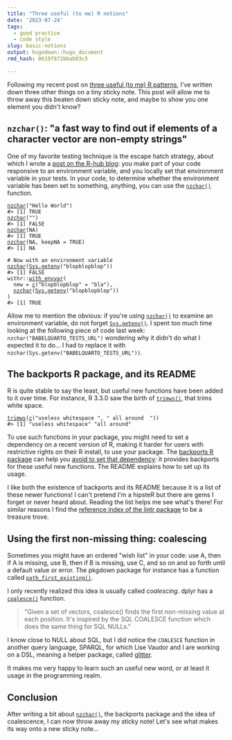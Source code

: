 ```yaml
---
title: "Three useful (to me) R notions"
date: '2023-07-24'
tags:
  - good practice
  - code style
slug: basic-notions
output: hugodown::hugo_document
rmd_hash: 0619f872bbab03c5

---
```


Following my recent post on [three useful (to me) R patterns](/2023/06/06/basic-patterns/), I've written down three other things on a tiny sticky note. This post will allow me to throw away this beaten down sticky note, and maybe to show you one element you didn't know?

## `nzchar()`: "a fast way to find out if elements of a character vector are non-empty strings"

One of my favorite testing technique is the escape hatch strategy, about which I wrote a [post on the R-hub blog](https://blog.r-hub.io/2023/01/23/code-switch-escape-hatch-test/): you make part of your code responsive to an environment variable, and you locally set that environment variable in your tests. In your code, to determine whether the environment variable has been set to something, anything, you can use the [`nzchar()`](https://rdrr.io/r/base/nchar.html) function.

<div class="highlight">

<pre class='chroma'><code class='language-r' data-lang='r'><span><span class='nf'><a href='https://rdrr.io/r/base/nchar.html'>nzchar</a></span><span class='o'>(</span><span class='s'>"Hello World"</span><span class='o'>)</span></span>
<span><span class='c'>#&gt; [1] TRUE</span></span>
<span></span><span><span class='nf'><a href='https://rdrr.io/r/base/nchar.html'>nzchar</a></span><span class='o'>(</span><span class='s'>""</span><span class='o'>)</span></span>
<span><span class='c'>#&gt; [1] FALSE</span></span>
<span></span><span><span class='nf'><a href='https://rdrr.io/r/base/nchar.html'>nzchar</a></span><span class='o'>(</span><span class='kc'>NA</span><span class='o'>)</span></span>
<span><span class='c'>#&gt; [1] TRUE</span></span>
<span></span><span><span class='nf'><a href='https://rdrr.io/r/base/nchar.html'>nzchar</a></span><span class='o'>(</span><span class='kc'>NA</span>, keepNA <span class='o'>=</span> <span class='kc'>TRUE</span><span class='o'>)</span></span>
<span><span class='c'>#&gt; [1] NA</span></span>
<span></span><span></span>
<span><span class='c'># Now with an environment variable</span></span>
<span><span class='nf'><a href='https://rdrr.io/r/base/nchar.html'>nzchar</a></span><span class='o'>(</span><span class='nf'><a href='https://rdrr.io/r/base/Sys.getenv.html'>Sys.getenv</a></span><span class='o'>(</span><span class='s'>"blopblopblop"</span><span class='o'>)</span><span class='o'>)</span></span>
<span><span class='c'>#&gt; [1] FALSE</span></span>
<span></span><span><span class='nf'>withr</span><span class='nf'>::</span><span class='nf'><a href='https://withr.r-lib.org/reference/with_envvar.html'>with_envvar</a></span><span class='o'>(</span></span>
<span>  new <span class='o'>=</span> <span class='nf'><a href='https://rdrr.io/r/base/c.html'>c</a></span><span class='o'>(</span><span class='s'>"blopblopblop"</span> <span class='o'>=</span> <span class='s'>"bla"</span><span class='o'>)</span>,</span>
<span>  <span class='nf'><a href='https://rdrr.io/r/base/nchar.html'>nzchar</a></span><span class='o'>(</span><span class='nf'><a href='https://rdrr.io/r/base/Sys.getenv.html'>Sys.getenv</a></span><span class='o'>(</span><span class='s'>"blopblopblop"</span><span class='o'>)</span><span class='o'>)</span></span>
<span><span class='o'>)</span></span>
<span><span class='c'>#&gt; [1] TRUE</span></span>
<span></span></code></pre>

</div>

Allow me to mention the obvious: if you're using [`nzchar()`](https://rdrr.io/r/base/nchar.html) to examine an environment variable, do not forget [`Sys.getenv()`](https://rdrr.io/r/base/Sys.getenv.html). I spent too much time looking at the following piece of code last week: `nzchar("BABELQUARTO_TESTS_URL")` wondering why it didn't do what I expected it to do... I had to replace it with `nzchar(Sys.getenv("BABELQUARTO_TESTS_URL"))`.

## The backports R package, and its README

R is quite stable to say the least, but useful new functions have been added to it over time. For instance, R 3.3.0 saw the birth of [`trimws()`](https://rdrr.io/r/base/trimws.html), that trims white space.

<div class="highlight">

<pre class='chroma'><code class='language-r' data-lang='r'><span><span class='nf'><a href='https://rdrr.io/r/base/trimws.html'>trimws</a></span><span class='o'>(</span><span class='nf'><a href='https://rdrr.io/r/base/c.html'>c</a></span><span class='o'>(</span><span class='s'>"useless whitespace "</span>, <span class='s'>" all around  "</span><span class='o'>)</span><span class='o'>)</span></span>
<span><span class='c'>#&gt; [1] "useless whitespace" "all around"</span></span>
<span></span></code></pre>

</div>

To use such functions in your package, you might need to set a dependency on a recent version of R, making it harder for users with restrictive rights on their R install, to use your package. The [backports R package](https://github.com/r-lib/backports) can help you [avoid to set that dependency](https://blog.r-hub.io/2022/09/12/r-dependency/): it provides backports for these useful new functions. The README explains how to set up its usage.

I like both the existence of backports and its README because it is a list of these newer functions! I can't pretend I'm a hipsteR but there are gems I forget or never heard about. Reading the list helps me see what's there! For similar reasons I find the [reference index of the lintr package](https://lintr.r-lib.org/reference/index.html) to be a treasure trove.

## Using the first non-missing thing: coalescing

Sometimes you might have an ordered "wish list" in your code: use A, then if A is missing, use B, then if B is missing, use C, and so on and so forth until a default value or error. The pkgdown package for instance has a function called [`path_first_existing()`](https://github.com/r-lib/pkgdown/blob/c9206802f2888992de92aa41f517ba7812f05331/R/utils-fs.R#L75).

I only recently realized this idea is usually called *coalescing*. dplyr has a [`coalesce()`](https://dplyr.tidyverse.org/reference/coalesce.html) function.

> "Given a set of vectors, coalesce() finds the first non-missing value at each position. It's inspired by the SQL COALESCE function which does the same thing for SQL NULLs."

I know close to NULL about SQL, but I did notice the `COALESCE` function in another query language, SPARQL, for which Lise Vaudor and I are working on a DSL, meaning a helper package, called [glitter](https://lvaudor.github.io/glitter/).

It makes me very happy to learn such an useful new word, or at least it usage in the programming realm.

## Conclusion

After writing a bit about [`nzchar()`](https://rdrr.io/r/base/nchar.html), the backports package and the idea of coalescence, I can now throw away my sticky note! Let's see what makes its way onto a new sticky note...

